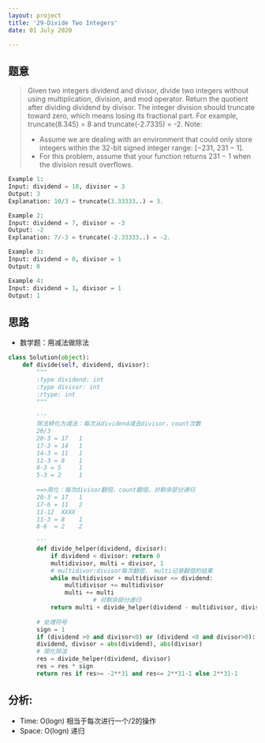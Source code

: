 ```yaml
---
layout: project
title: '29-Divide Two Integers'
date: 01 July 2020

---
```

## 题意
> Given two integers dividend and divisor, divide two integers without using multiplication, division, and mod operator.
> Return the quotient after dividing dividend by divisor.
> The integer division should truncate toward zero, which means losing its fractional part. For example, truncate(8.345) = 8 and truncate(-2.7335) = -2.
> Note:
> - Assume we are dealing with an environment that could only store integers within the 32-bit signed integer range: [−231,  231 − 1]. 
> - For this problem, assume that your function returns 231 − 1 when the division result overflows.

~~~python
Example 1:
Input: dividend = 10, divisor = 3
Output: 3
Explanation: 10/3 = truncate(3.33333..) = 3.

Example 2:
Input: dividend = 7, divisor = -3
Output: -2
Explanation: 7/-3 = truncate(-2.33333..) = -2.

Example 3:
Input: dividend = 0, divisor = 1
Output: 0

Example 4:
Input: dividend = 1, divisor = 1
Output: 1
~~~

## 思路
- 数学题：用减法做除法

~~~python
class Solution(object):
    def divide(self, dividend, divisor):
        """
        :type dividend: int
        :type divisor: int
        :rtype: int
        """
        
        '''
        除法转化为减法：每次从dividend减去divisor，count次数
        20/3
        20-3 = 17   1
        17-3 = 14   1
        14-3 = 11   1
        11-3 = 8    1
        8-3 = 5     1
        5-3 = 2     1
        
        ==>简化：每次divisor翻倍，count翻倍，对剩余部分递归
        20-3 = 17   1
        17-6 = 11   2
        11-12  XXXX
        11-3 = 8    1
        8-6  = 2    2
        
        '''
        def divide_helper(dividend, divisor):
            if dividend < divisor: return 0
            multidivisor, multi = divisor, 1
            # multidivor:divisor每次翻倍， multi记录翻倍的结果
            while multidivisor + multidivisor <= dividend:
                multidivisor += multidivisor
                multi += multi
                        # 对剩余部分递归
            return multi + divide_helper(dividend - multidivisor, divisor)
        
        # 处理符号
        sign = 1
        if (dividend >0 and divisor<0) or (dividend <0 and divisor>0): sign = -1
        dividend, divisor = abs(dividend), abs(divisor)
        # 简化除法
        res = divide_helper(dividend, divisor) 
        res = res * sign
        return res if res>= -2**31 and res<= 2**31-1 else 2**31-1
~~~

## 分析:
- Time: O(logn)  相当于每次进行一个/2的操作
- Space: O(logn) 递归
